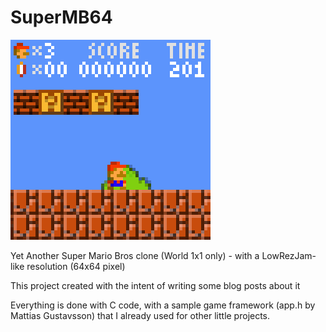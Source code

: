 # SuperMB64

![alt text](doc/SuperMB64.png)

Yet Another Super Mario Bros clone (World 1x1 only) - with a LowRezJam-like resolution (64x64 pixel)

This project created with the intent of writing some blog posts about it

Everything is done with C code, with a sample game framework (app.h by Mattias Gustavsson) that I already used for other little projects.
